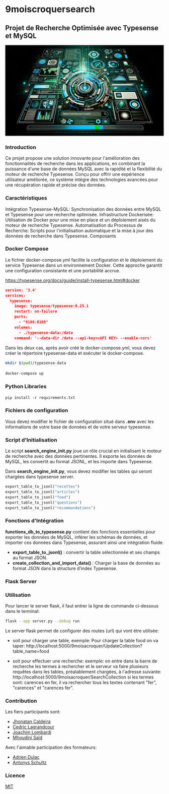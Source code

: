 # 9moiscroquersearch
## Projet de Recherche Optimisée avec Typesense et MySQL

![Moteur de recherche](Images/engine.png)


### Introduction
Ce projet propose une solution innovante pour l'amélioration des fonctionnalités de recherche dans les applications, en combinant la puissance d'une base de données MySQL avec la rapidité et la flexibilité du moteur de recherche Typesense. Conçu pour offrir une expérience utilisateur améliorée, ce système intègre des technologies avancées pour une récupération rapide et précise des données.

### Caractéristiques
Intégration Typesense-MySQL: Synchronisation des données entre MySQL et Typesense pour une recherche optimisée.
Infrastructure Dockerisée: Utilisation de Docker pour une mise en place et un déploiement aisés du moteur de recherche Typesense.
Automatisation du Processus de Recherche: Scripts pour l'initialisation automatique et la mise à jour des données de recherche dans Typesense.
Composants

### Docker Compose
Le fichier docker-compose.yml facilite la configuration et le déploiement du service Typesense dans un environnement Docker. Cette approche garantit une configuration consistante et une portabilité accrue.

https://typesense.org/docs/guide/install-typesense.html#docker

```json
version: '3.4'
services:
  typesense:
    image: typesense/typesense:0.25.1
    restart: on-failure
    ports:
      - "8108:8108"
    volumes:
      - ./typesense-data:/data
    command: '--data-dir /data --api-key=<API KEY> --enable-cors'
```

Dans les deux cas, après avoir créé le docker-compose.yml, vous devez créer le répertoire typesense-data et exécuter le docker-compose.

```sh
mkdir $(pwd)/typesense-data

docker-compose up
```

### Python Libraries

```pip install -r requirements.txt```

### Fichiers de configuration
Vous devez modifier le fichier de configuration situé dans __.env__ avec les informations de votre base de données et de votre serveur typesense.

### Script d'Initialisation
Le script __search_engine_init.py__ joue un rôle crucial en initialisant le moteur de recherche avec des données pertinentes. Il exporte les données de MySQL, les convertit au format JSONL, et les importe dans Typesense.

Dans __search_engine_init.py__, vous devez modifier les tables qui seront chargées dans typesense server.

```py
export_table_to_jsonl("recettes")
export_table_to_jsonl("articles")
export_table_to_jsonl("food")
export_table_to_jsonl("questions")
export_table_to_jsonl("recommandations")
```

### Fonctions d'Intégration
__functions_db_to_typesense.py__ contient des fonctions essentielles pour exporter les données de MySQL, inférer les schémas de données, et importer ces données dans Typesense, assurant ainsi une intégration fluide.

- __export_table_to_jsonl()__ : convertir la table sélectionnée et ses champs au format JSON.
- __create_collection_and_import_data()__ : Charger la base de données au format JSON dans la structure d’index Typesense.

### Flask Server

### Utilisation
Pour lancer le server flask, il faut entrer la ligne de commande ci-dessous dans le terminal:
```sh
flask --app server.py --debug run
```
Le server flask permet de configurer des routes (url) qui vont être utilisée:

* soit pour charger une table,
exemple: 
Pour charger la table food on va taper:
http://localhost:5000/9moisacroquer/UpdateCollection?table_name=food

* soit pour effectuer une recherche:
exemple:
on entre dans la barre de recherche les termes à rechercher et le serveur va faire plusieurs requêtes dans les tables, préalablement chargées, à l'adresse suivante:
http://localhost:5000/9moisacroquer/SearchCollection
si les termes sont: carences en fer, il va rechercher tous les textes contenant "fer", "carences" et "carences fer".


### Contribution
Les fiers participants sont:
* [Jhonatan Caldeira](https://github.com/JhonatanCaldeira)
* [Cedric Lagrandcour](https://github.com/Freeconcepteur)
* [Joachim Lombardi](https://github.com/JoachimLombardi)
* [Mhoudini Saïd](https://github.com/mhoudini)

Avec l'aimable participation des formateurs:
* [Adrien Dulac](https://github.com/dtrckd)
* [Antonys Schultz](https://github.com/DeVerMyst)

### Licence
[MIT](https://choosealicense.com/licenses/mit/)
